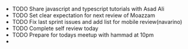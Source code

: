- TODO Share javascript and typescript tutorials with Asad Ali
- TODO Set clear expectation for next review of Moazzam
- TODO Fix last sprint issues and add list for mobile review(navarino)
- TODO Complete self review today
- TODO Prepare for todays meetup with hammad at 10pm
-